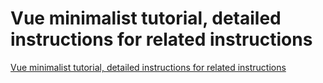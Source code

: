 # Vue minimalist tutorial, detailed instructions for related instructions
[Vue minimalist tutorial, detailed instructions for related instructions](https://aiwithcloud.com/2022/09/16/vue_minimalist_tutorial_detailed_instructions_for_related_instructions/)
